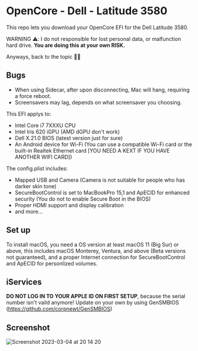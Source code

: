 # OpenCore - Dell - Latitude 3580
This repo lets you download your OpenCore EFI for the Dell Latitude 3580.

WARNING ⚠️: I  do not responsible for lost personal data, or malfunction hard drive. **You are doing this at your own RISK.**

Anyways, back to the topic 💁‍♂️

## Bugs
- When using Sidecar, after upon disconnecting, Mac will hang, requiring a force reboot.
- Screensavers may lag, depends on what screensaver you choosing.

This EFI applys to:
- Intel Core i7 7XXXU CPU
- Intel Iris 620 iGPU (AMD dGPU don't work)
- Dell X.21.0 BIOS (latest version just for sure)
- An Android device for Wi-Fi (You can use a compatible Wi-Fi card or the built-in Realtek Ethernet card [YOU NEED A KEXT IF YOU HAVE ANOTHER WIFI CARD])

The config.plist includes:
- Mapped USB and Camera (Camera is not suitable for people who has darker skin tone)
- SecureBootControl is set to MacBookPro 15,1 and ApECID for enhanced security (You do not to enable Secure Boot in the BIOS)
- Proper HDMI support and display calibration
- and more...

## Set up
To install macOS, you need a OS version at least macOS 11 (Big Sur) or above, this includes macOS Monterey, Ventura, and above (Beta versions not guaranteed), and a proper Internet connection for SecureBootControl and ApECID for personlized volumes.

## iServices
**DO NOT LOG IN TO YOUR APPLE ID ON FIRST SETUP**, because the serial number isn't vaild anymore! Update on your own by using GenSMBIOS (https://github.com/corpnewt/GenSMBIOS)

## Screenshot
![Screenshot 2023-03-04 at 20 14 20](https://user-images.githubusercontent.com/97381104/222903854-15243e7f-de16-4d9c-a4eb-0c51d7382eb4.png)
